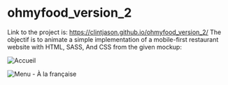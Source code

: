 # ohmyfood_version_2
Link to the project is: https://clintjason.github.io/ohmyfood_version_2/
The objectif is to animate a simple implementation of a mobile-first restaurant website with HTML, SASS, And CSS from the given mockup:


![Accueil](https://user-images.githubusercontent.com/19359670/171726584-5ca80c0b-f6c3-4766-b0cd-1e195e9ee567.png)

![Menu - À la française](https://user-images.githubusercontent.com/19359670/171726601-874dce6f-d49e-419b-8e58-7cd5f31a809a.png)
